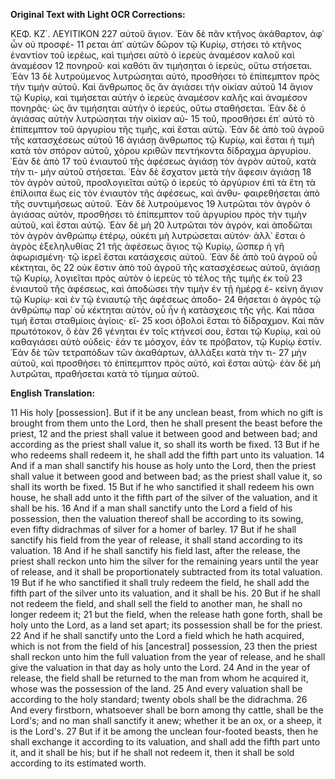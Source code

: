 **Original Text with Light OCR Corrections:**

ΚΕΦ. ΚΖ΄. ΛΕΥΙΤΙΚΟΝ 227
αὐτοῦ ἅγιον. ᾽Εὰν δὲ πᾶν κτῆνος ἀκάθαρτον, ἀφ᾽ ὧν οὐ προσφέ- 11
ρεται ἀπ᾿ αὐτῶν δῶρον τῷ Κυρίῳ, στήσει τὸ κτῆνος ἐναντίον τοῦ
ἱερέως, καὶ τιμήσει αὐτὸ ὁ ἱερεὺς ἀναμέσον καλοῦ καὶ ἀναμέσον 12
πονηροῦ· καὶ καθότι ἂν τιμήσηται ὁ ἱερεύς, οὕτω στήσεται. ᾽Εὰν 13
δὲ λυτρούμενος λυτρώσηται αὐτό, προσθήσει τὸ ἐπίπεμπτον πρὸς
τὴν τιμὴν αὐτοῦ. Καὶ ἄνθρωπος ὃς ἂν ἁγιάσει τὴν οἰκίαν αὐτοῦ 14
ἅγιον τῷ Κυρίῳ, καὶ τιμήσεται αὐτὴν ὁ ἱερεὺς ἀναμέσον καλῆς
καὶ ἀναμέσον πονηρᾶς· ὡς ἂν τιμήσηται αὐτὴν ὁ ἱερεύς, οὕτω
σταθήσεται. ᾽Εὰν δὲ ὁ ἁγιάσας αὐτὴν λυτρώσηται τὴν οἰκίαν αὑ- 15
τοῦ, προσθήσει ἐπ᾿ αὐτὸ τὸ ἐπίπεμπτον τοῦ ἀργυρίου τῆς τιμῆς,
καὶ ἔσται αὐτῷ. ᾽Εὰν δὲ ἀπὸ τοῦ ἀγροῦ τῆς κατασχέσεως αὐτοῦ 16
ἁγιάσῃ ἄνθρωπος τῷ Κυρίῳ, καὶ ἔσται ἡ τιμὴ κατὰ τὸν σπόρον
αὐτοῦ, χόρου κριθῶν πεντήκοντα δίδραχμα ἀργυρίου. ᾽Εὰν δὲ ἀπὸ 17
τοῦ ἐνιαυτοῦ τῆς ἀφέσεως ἁγιάσῃ τὸν ἀγρὸν αὐτοῦ, κατὰ τὴν τι-
μὴν αὐτοῦ στήσεται. ᾽Εὰν δὲ ἔσχατον μετὰ τὴν ἄφεσιν ἁγιάσῃ 18
τὸν ἀγρὸν αὐτοῦ, προσλογιεῖται αὐτῷ ὁ ἱερεὺς τὸ ἀργύριον ἐπὶ τὰ
ἔτη τὰ ἐπίλοιπα ἕως εἰς τὸν ἐνιαυτὸν τῆς ἀφέσεως, καὶ ἀνθυ-
φαιρεθήσεται ἀπὸ τῆς συντιμήσεως αὐτοῦ. ᾽Εὰν δὲ λυτρούμενος 19
λυτρῶται τὸν ἀγρὸν ὁ ἁγιάσας αὐτόν, προσθήσει τὸ ἐπίπεμπτον
τοῦ ἀργυρίου πρὸς τὴν τιμὴν αὐτοῦ, καὶ ἔσται αὐτῷ. ᾽Εὰν δὲ μὴ 20
λυτρῶται τὸν ἀγρόν, καὶ ἀποδῶται τὸν ἀγρὸν ἀνθρώπῳ ἑτέρῳ,
οὐκέτι μὴ λυτρώσεται αὐτόν· ἀλλ᾿ ἔσται ὁ ἀγρὸς ἐξεληλυθίας 21
τῆς ἀφέσεως ἅγιος τῷ Κυρίῳ, ὥσπερ ἡ γῆ ἀφωρισμένη· τῷ ἱερεῖ
ἔσται κατάσχεσις αὐτοῦ. ᾽Εὰν δὲ ἀπὸ τοῦ ἀγροῦ οὗ κέκτηται, ὃς 22
οὐκ ἔστιν ἀπὸ τοῦ ἀγροῦ τῆς κατασχέσεως αὐτοῦ, ἁγιάσῃ τῷ
Κυρίῳ, λογιεῖται πρὸς αὐτὸν ὁ ἱερεὺς τὸ τέλος τῆς τιμῆς ἐκ τοῦ 23
ἐνιαυτοῦ τῆς ἀφέσεως, καὶ ἀποδώσει τὴν τιμὴν ἐν τῇ ἡμέρᾳ ἐ-
κείνη ἅγιον τῷ Κυρίῳ· καὶ ἐν τῷ ἐνιαυτῷ τῆς ἀφέσεως ἀποδο- 24
θήσεται ὁ ἀγρὸς τῷ ἀνθρώπῳ παρ᾿ οὗ κέκτηται αὐτόν, οὗ ἦν ἡ
κατάσχεσις τῆς γῆς. Καὶ πᾶσα τιμὴ ἔσται σταθμίοις ἁγίοις· εἴ- 25
κοσι ὀβολοὶ ἔσται τὸ δίδραχμον. Καὶ πᾶν πρωτότοκον, ὃ ἐὰν 26
γένηται ἐν τοῖς κτήνεσί σου, ἔσται τῷ Κυρίῳ, καὶ οὐ καθαγιάσει
αὐτὸ οὐδεὶς· ἐάν τε μόσχον, ἐάν τε πρόβατον, τῷ Κυρίῳ ἐστίν.
᾽Εὰν δὲ τῶν τετραπόδων τῶν ἀκαθάρτων, ἀλλάξει κατὰ τὴν τι- 27
μὴν αὐτοῦ, καὶ προσθήσει τὸ ἐπίπεμπτον πρὸς αὐτό, καὶ ἔσται
αὐτῷ· ἐὰν δὲ μὴ λυτρῶται, πραθήσεται κατὰ τὸ τίμημα αὐτοῦ.

**English Translation:**

11 His holy [possession]. But if it be any unclean beast, from which no gift is brought from them unto the Lord, then he shall present the beast before the priest,
12 and the priest shall value it between good and between bad; and according as the priest shall value it, so shall its worth be fixed.
13 But if he who redeems shall redeem it, he shall add the fifth part unto its valuation.
14 And if a man shall sanctify his house as holy unto the Lord, then the priest shall value it between good and between bad; as the priest shall value it, so shall its worth be fixed.
15 But if he who sanctified it shall redeem his own house, he shall add unto it the fifth part of the silver of the valuation, and it shall be his.
16 And if a man shall sanctify unto the Lord a field of his possession, then the valuation thereof shall be according to its sowing, even fifty didrachmas of silver for a homer of barley.
17 But if he shall sanctify his field from the year of release, it shall stand according to its valuation.
18 And if he shall sanctify his field last, after the release, the priest shall reckon unto him the silver for the remaining years until the year of release, and it shall be proportionately subtracted from its total valuation.
19 But if he who sanctified it shall truly redeem the field, he shall add the fifth part of the silver unto its valuation, and it shall be his.
20 But if he shall not redeem the field, and shall sell the field to another man, he shall no longer redeem it;
21 but the field, when the release hath gone forth, shall be holy unto the Lord, as a land set apart; its possession shall be for the priest.
22 And if he shall sanctify unto the Lord a field which he hath acquired, which is not from the field of his [ancestral] possession,
23 then the priest shall reckon unto him the full valuation from the year of release, and he shall give the valuation in that day as holy unto the Lord.
24 And in the year of release, the field shall be returned to the man from whom he acquired it, whose was the possession of the land.
25 And every valuation shall be according to the holy standard; twenty obols shall be the didrachma.
26 And every firstborn, whatsoever shall be born among thy cattle, shall be the Lord's; and no man shall sanctify it anew; whether it be an ox, or a sheep, it is the Lord's.
27 But if it be among the unclean four-footed beasts, then he shall exchange it according to its valuation, and shall add the fifth part unto it, and it shall be his; but if he shall not redeem it, then it shall be sold according to its estimated worth.